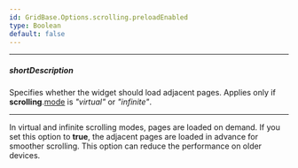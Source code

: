 ```yaml
---
id: GridBase.Options.scrolling.preloadEnabled
type: Boolean
default: false
---
```

---
##### shortDescription
Specifies whether the widget should load adjacent pages. Applies only if **scrolling**.[mode](/api-reference/10%20UI%20Widgets/dxDataGrid/1%20Configuration/scrolling/mode.md '{basewidgetpath}/Configuration/scrolling/#mode') is *"virtual"* or *"infinite"*.

---
In virtual and infinite scrolling modes, pages are loaded on demand. If you set this option to **true**, the adjacent pages are loaded in advance for smoother scrolling. This option can reduce the performance on older devices.